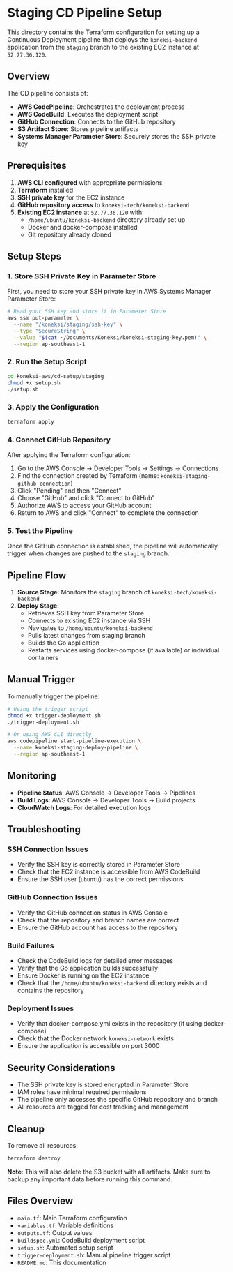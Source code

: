 # Staging CD Pipeline Setup

This directory contains the Terraform configuration for setting up a Continuous Deployment pipeline that deploys the `koneksi-backend` application from the `staging` branch to the existing EC2 instance at `52.77.36.120`.

## Overview

The CD pipeline consists of:
- **AWS CodePipeline**: Orchestrates the deployment process
- **AWS CodeBuild**: Executes the deployment script
- **GitHub Connection**: Connects to the GitHub repository
- **S3 Artifact Store**: Stores pipeline artifacts
- **Systems Manager Parameter Store**: Securely stores the SSH private key

## Prerequisites

1. **AWS CLI configured** with appropriate permissions
2. **Terraform** installed
3. **SSH private key** for the EC2 instance
4. **GitHub repository access** to `koneksi-tech/koneksi-backend`
5. **Existing EC2 instance** at `52.77.36.120` with:
   - `/home/ubuntu/koneksi-backend` directory already set up
   - Docker and docker-compose installed
   - Git repository already cloned

## Setup Steps

### 1. Store SSH Private Key in Parameter Store

First, you need to store your SSH private key in AWS Systems Manager Parameter Store:

```bash
# Read your SSH key and store it in Parameter Store
aws ssm put-parameter \
  --name "/koneksi/staging/ssh-key" \
  --type "SecureString" \
  --value "$(cat ~/Documents/Koneksi/koneksi-staging-key.pem)" \
  --region ap-southeast-1
```

### 2. Run the Setup Script

```bash
cd koneksi-aws/cd-setup/staging
chmod +x setup.sh
./setup.sh
```

### 3. Apply the Configuration

```bash
terraform apply
```

### 4. Connect GitHub Repository

After applying the Terraform configuration:

1. Go to the AWS Console → Developer Tools → Settings → Connections
2. Find the connection created by Terraform (name: `koneksi-staging-github-connection`)
3. Click "Pending" and then "Connect"
4. Choose "GitHub" and click "Connect to GitHub"
5. Authorize AWS to access your GitHub account
6. Return to AWS and click "Connect" to complete the connection

### 5. Test the Pipeline

Once the GitHub connection is established, the pipeline will automatically trigger when changes are pushed to the `staging` branch.

## Pipeline Flow

1. **Source Stage**: Monitors the `staging` branch of `koneksi-tech/koneksi-backend`
2. **Deploy Stage**: 
   - Retrieves SSH key from Parameter Store
   - Connects to existing EC2 instance via SSH
   - Navigates to `/home/ubuntu/koneksi-backend`
   - Pulls latest changes from staging branch
   - Builds the Go application
   - Restarts services using docker-compose (if available) or individual containers

## Manual Trigger

To manually trigger the pipeline:

```bash
# Using the trigger script
chmod +x trigger-deployment.sh
./trigger-deployment.sh

# Or using AWS CLI directly
aws codepipeline start-pipeline-execution \
  --name koneksi-staging-deploy-pipeline \
  --region ap-southeast-1
```

## Monitoring

- **Pipeline Status**: AWS Console → Developer Tools → Pipelines
- **Build Logs**: AWS Console → Developer Tools → Build projects
- **CloudWatch Logs**: For detailed execution logs

## Troubleshooting

### SSH Connection Issues
- Verify the SSH key is correctly stored in Parameter Store
- Check that the EC2 instance is accessible from AWS CodeBuild
- Ensure the SSH user (`ubuntu`) has the correct permissions

### GitHub Connection Issues
- Verify the GitHub connection status in AWS Console
- Check that the repository and branch names are correct
- Ensure the GitHub account has access to the repository

### Build Failures
- Check the CodeBuild logs for detailed error messages
- Verify that the Go application builds successfully
- Ensure Docker is running on the EC2 instance
- Check that the `/home/ubuntu/koneksi-backend` directory exists and contains the repository

### Deployment Issues
- Verify that docker-compose.yml exists in the repository (if using docker-compose)
- Check that the Docker network `koneksi-network` exists
- Ensure the application is accessible on port 3000

## Security Considerations

- The SSH private key is stored encrypted in Parameter Store
- IAM roles have minimal required permissions
- The pipeline only accesses the specific GitHub repository and branch
- All resources are tagged for cost tracking and management

## Cleanup

To remove all resources:

```bash
terraform destroy
```

**Note**: This will also delete the S3 bucket with all artifacts. Make sure to backup any important data before running this command.

## Files Overview

- `main.tf`: Main Terraform configuration
- `variables.tf`: Variable definitions
- `outputs.tf`: Output values
- `buildspec.yml`: CodeBuild deployment script
- `setup.sh`: Automated setup script
- `trigger-deployment.sh`: Manual pipeline trigger script
- `README.md`: This documentation 